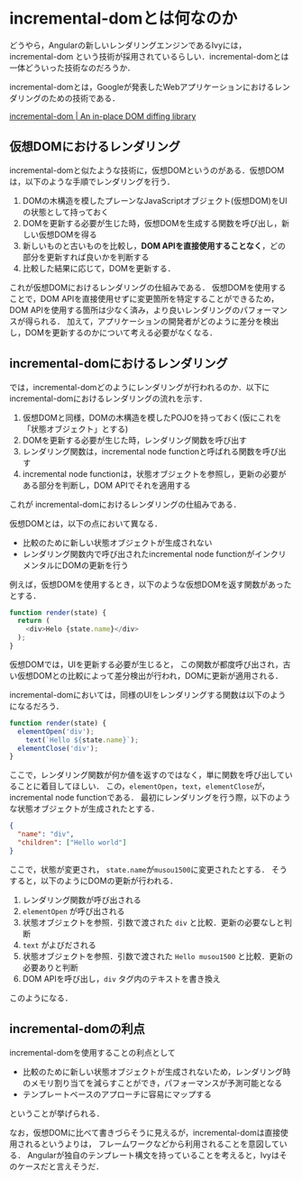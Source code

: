 # incremental-domとは何なのか

どうやら，Angularの新しいレンダリングエンジンであるIvyには，incremental-dom という技術が採用されているらしい．incremental-domとは一体どういった技術なのだろうか．

incremental-domとは，Googleが発表したWebアプリケーションにおけるレンダリングのための技術である．

[incremental-dom | An in-place DOM diffing library](http://google.github.io/incremental-dom/)



## 仮想DOMにおけるレンダリング

incremental-domと似たような技術に，仮想DOMというのがある．仮想DOMは，以下のような手順でレンダリングを行う．

1. DOMの木構造を模したプレーンなJavaScriptオブジェクト(仮想DOM)をUIの状態として持っておく
2. DOMを更新する必要が生じた時，仮想DOMを生成する関数を呼び出し，新しい仮想DOMを得る
3. 新しいものと古いものを比較し，**DOM APIを直接使用することなく**，どの部分を更新すれば良いかを判断する
4. 比較した結果に応じて，DOMを更新する．

これが仮想DOMにおけるレンダリングの仕組みである．
仮想DOMを使用することで，DOM APIを直接使用せずに変更箇所を特定することができるため，DOM APIを使用する箇所は少なく済み，より良いレンダリングのパフォーマンスが得られる．
加えて，アプリケーションの開発者がどのように差分を検出し，DOMを更新するのかについて考える必要がなくなる．



## incremental-domにおけるレンダリング

では，incremental-domどのようにレンダリングが行われるのか．以下にincremental-domにおけるレンダリングの流れを示す．

1. 仮想DOMと同様，DOMの木構造を模したPOJOを持っておく(仮にこれを「状態オブジェクト」とする)
2. DOMを更新する必要が生じた時，レンダリング関数を呼び出す
3. レンダリング関数は，incremental node functionと呼ばれる関数を呼び出す
4. incremental node functionは，状態オブジェクトを参照し，更新の必要がある部分を判断し，DOM APIでそれを適用する

これが incremental-domにおけるレンダリングの仕組みである．

仮想DOMとは，以下の点において異なる．
* 比較のために新しい状態オブジェクトが生成されない
* レンダリング関数内で呼び出されたincremental node functionがインクリメンタルにDOMの更新を行う

例えば，仮想DOMを使用するとき，以下のような仮想DOMを返す関数があったとする．

```javascript
function render(state) {
  return (
    <div>Helo {state.name}</div>
  );
}
```

仮想DOMでは，UIを更新する必要が生じると，
この関数が都度呼び出され，古い仮想DOMとの比較によって差分検出が行われ，DOMに更新が適用される．

incremental-domにおいては，同様のUIをレンダリングする関数は以下のようになるだろう．

```javascript
function render(state) {
  elementOpen('div');
    text(`Hello ${state.name}`);
  elementClose('div');
}
```

ここで，レンダリング関数が何か値を返すのではなく，単に関数を呼び出していることに着目してほしい．
この，`elementOpen`，`text`，`elementClose`が，incremental node functionである．
最初にレンダリングを行う際，以下のような状態オブジェクトが生成されたとする．

```json
{
  "name": "div",
  "children": ["Hello world"]
}
```

ここで，状態が変更され， `state.name`が`musou1500`に変更されたとする．
そうすると，以下のようにDOMの更新が行われる．

1. レンダリング関数が呼び出される
2. `elementOpen` が呼び出される
  1. 状態オブジェクトを参照．引数で渡された `div` と比較．更新の必要なしと判断
3. `text` がよびだされる
  1. 状態オブジェクトを参照．引数で渡された `Hello musou1500` と比較．更新の必要ありと判断
  2. DOM APIを呼び出し，`div` タグ内のテキストを書き換え

このようになる．



## incremental-domの利点


incremental-domを使用することの利点として

* 比較のために新しい状態オブジェクトが生成されないため，レンダリング時のメモリ割り当てを減らすことができ，パフォーマンスが予測可能となる
* テンプレートベースのアプローチに容易にマップする

ということが挙げられる．

なお，仮想DOMに比べて書きづらそうに見えるが，incremental-domは直接使用されるというよりは，
フレームワークなどから利用されることを意図している．
Angularが独自のテンプレート構文を持っていることを考えると，Ivyはそのケースだと言えそうだ．

